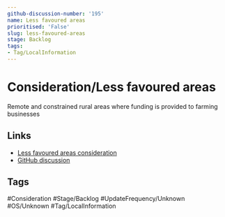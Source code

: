 ```yaml
---
github-discussion-number: '195'
name: Less favoured areas
prioritised: 'False'
slug: less-favoured-areas
stage: Backlog
tags:
- Tag/LocalInformation
---
```


# Consideration/Less favoured areas

Remote and constrained rural areas where funding is provided to farming businesses

## Links

* [Less favoured areas consideration](https://design.planning.data.gov.uk/planning-consideration/less-favoured-areas)
* [GitHub discussion](https://github.com/digital-land/data-standards-backlog/discussions/195)

## Tags

#Consideration #Stage/Backlog #UpdateFrequency/Unknown #OS/Unknown #Tag/LocalInformation